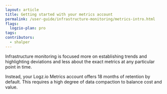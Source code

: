```yaml
---
layout: article
title: Getting started with your metrics account   
permalink: /user-guide/infrastructure-monitoring/metrics-intro.html
flags:
  logzio-plan: pro
tags:
contributors:
  - shalper   
---
```


Infrastructure monitoring is focused more on establishing trends and highlighting deviations 
and less about the exact metrics at any particular point in time. 

Instead, your Logz.io Metrics account offers 18 months of retention by default. This requires a high degree of data compaction to balance cost and value.

